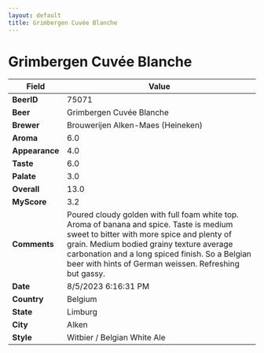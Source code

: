 ```yaml
---
layout: default
title: Grimbergen Cuvée Blanche
---
```


# Grimbergen Cuvée Blanche

| Field         | Value     |
|---------------|-----------|
| **BeerID** | 75071 |
| **Beer** | Grimbergen Cuvée Blanche |
| **Brewer** | Brouwerijen Alken-Maes (Heineken) |
| **Aroma** | 6.0 |
| **Appearance** | 4.0 |
| **Taste** | 6.0 |
| **Palate** | 3.0 |
| **Overall** | 13.0 |
| **MyScore** | 3.2 |
| **Comments** | Poured cloudy golden with full foam white top. Aroma of banana and spice. Taste is medium sweet to bitter with more spice and plenty of grain. Medium bodied grainy texture average carbonation and a long spiced finish. So a Belgian beer with hints of German weissen. Refreshing but gassy. |
| **Date** | 8/5/2023 6:16:31 PM |
| **Country** | Belgium |
| **State** | Limburg |
| **City** | Alken |
| **Style** | Witbier / Belgian White Ale |
